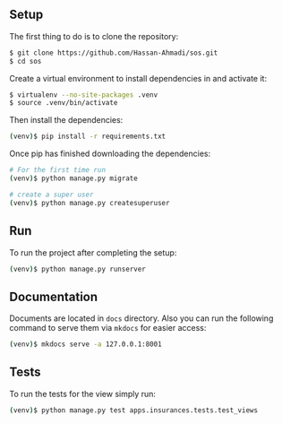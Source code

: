 
## Setup

The first thing to do is to clone the repository:
``` bash
$ git clone https://github.com/Hassan-Ahmadi/sos.git
$ cd sos
```

Create a virtual environment to install dependencies in and activate it:
``` bash
$ virtualenv --no-site-packages .venv
$ source .venv/bin/activate
```

Then install the dependencies:

``` bash
(venv)$ pip install -r requirements.txt
```

Once pip has finished downloading the dependencies:
``` bash
# For the first time run
(venv)$ python manage.py migrate

# create a super user
(venv)$ python manage.py createsuperuser
```

## Run

To run the project after completing the setup:

``` bash
(venv)$ python manage.py runserver

```

## Documentation

Documents are located in `docs` directory. Also you can run the following command to serve them via `mkdocs` for easier access:

``` bash
(venv)$ mkdocs serve -a 127.0.0.1:8001
```

## Tests

To run the tests for the view simply run:
``` bash
(venv)$ python manage.py test apps.insurances.tests.test_views
```